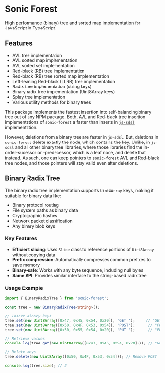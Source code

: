 # Sonic Forest

High performance (binary) tree and sorted map implementation for JavaScript in TypeScript.

## Features

- AVL tree implementation
- AVL sorted map implementation
- AVL sorted set implementation
- Red-black (RB) tree implementation
- Red-black (RB) tree sorted map implementation
- Left-leaning Red-black (LLRB) tree implementation
- Radix tree implementation (string keys)
- Binary radix tree implementation (Uint8Array keys)
- Splay tree implementation
- Various utility methods for binary trees

This package implements the fastest insertion into self-balancing binary tree out of any
NPM package. Both, AVL and Red-black tree insertion implementations of `sonic-forest` a faster
than inserts in [`js-sdsl`](https://www.npmjs.com/package/js-sdsl) implementation.

However, deletions from a binary tree are faster in `js-sdsl`. But, deletions in `sonic-forest`
delete exactly the node, which contains the key. Unlike, in `js-sdsl` and all other
binary tree libraries, where those libraries find the in-order-sucessor or -predecessor, which
is a leaf node, and delete that instead. As such, one can keep pointers to `sonic-forest` AVL
and Red-black tree nodes, and those pointers will stay valid even after deletions.

## Binary Radix Tree

The binary radix tree implementation supports `Uint8Array` keys, making it suitable for binary data like:

- Binary protocol routing
- File system paths as binary data
- Cryptographic hashes
- Network packet classification
- Any binary blob keys

### Key Features

- **Efficient slicing**: Uses `Slice` class to reference portions of `Uint8Array` without copying data
- **Prefix compression**: Automatically compresses common prefixes to save memory
- **Binary-safe**: Works with any byte sequence, including null bytes
- **Same API**: Provides similar interface to the string-based radix tree

### Usage Example

```typescript
import { BinaryRadixTree } from 'sonic-forest';

const tree = new BinaryRadixTree<string>();

// Insert binary keys
tree.set(new Uint8Array([0x47, 0x45, 0x54, 0x20]), 'GET ');     // "GET "
tree.set(new Uint8Array([0x50, 0x4F, 0x53, 0x54]), 'POST');      // "POST"
tree.set(new Uint8Array([0x50, 0x55, 0x54, 0x20]), 'PUT ');      // "PUT "

// Retrieve values
console.log(tree.get(new Uint8Array([0x47, 0x45, 0x54, 0x20]))); // "GET "

// Delete keys
tree.delete(new Uint8Array([0x50, 0x4F, 0x53, 0x54])); // Remove POST

console.log(tree.size); // 2
```
